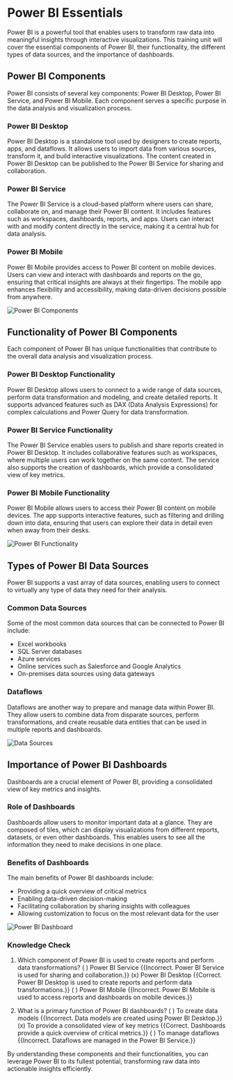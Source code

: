 # Power BI Essentials

Power BI is a powerful tool that enables users to transform raw data into meaningful insights through interactive visualizations. This training unit will cover the essential components of Power BI, their functionality, the different types of data sources, and the importance of dashboards.

## Power BI Components
Power BI consists of several key components: Power BI Desktop, Power BI Service, and Power BI Mobile. Each component serves a specific purpose in the data analysis and visualization process.

### Power BI Desktop
Power BI Desktop is a standalone tool used by designers to create reports, apps, and dataflows. It allows users to import data from various sources, transform it, and build interactive visualizations. The content created in Power BI Desktop can be published to the Power BI Service for sharing and collaboration.

### Power BI Service
The Power BI Service is a cloud-based platform where users can share, collaborate on, and manage their Power BI content. It includes features such as workspaces, dashboards, reports, and apps. Users can interact with and modify content directly in the service, making it a central hub for data analysis.

### Power BI Mobile
Power BI Mobile provides access to Power BI content on mobile devices. Users can view and interact with dashboards and reports on the go, ensuring that critical insights are always at their fingertips. The mobile app enhances flexibility and accessibility, making data-driven decisions possible from anywhere.

![Power BI Components](https://learn.microsoft.com/en-us/power-bi/fundamentals/media/service-basic-concepts/power-bi-cloud.png)

## Functionality of Power BI Components
Each component of Power BI has unique functionalities that contribute to the overall data analysis and visualization process.

### Power BI Desktop Functionality
Power BI Desktop allows users to connect to a wide range of data sources, perform data transformation and modeling, and create detailed reports. It supports advanced features such as DAX (Data Analysis Expressions) for complex calculations and Power Query for data transformation.

### Power BI Service Functionality
The Power BI Service enables users to publish and share reports created in Power BI Desktop. It includes collaborative features such as workspaces, where multiple users can work together on the same content. The service also supports the creation of dashboards, which provide a consolidated view of key metrics.

### Power BI Mobile Functionality
Power BI Mobile allows users to access their Power BI content on mobile devices. The app supports interactive features, such as filtering and drilling down into data, ensuring that users can explore their data in detail even when away from their desks.

![Power BI Functionality](https://learn.microsoft.com/en-us/power-bi/consumer/end-user-basic-concepts/media/power-bi-workspace-cloud.png)

## Types of Power BI Data Sources
Power BI supports a vast array of data sources, enabling users to connect to virtually any type of data they need for their analysis.

### Common Data Sources
Some of the most common data sources that can be connected to Power BI include:
- Excel workbooks
- SQL Server databases
- Azure services
- Online services such as Salesforce and Google Analytics
- On-premises data sources using data gateways

### Dataflows
Dataflows are another way to prepare and manage data within Power BI. They allow users to combine data from disparate sources, perform transformations, and create reusable data entities that can be used in multiple reports and dashboards.

![Data Sources](https://learn.microsoft.com/en-us/power-bi/guidance/media/powerbi-implementation-planning-usage-scenario-advanced-data-preparation/usage-scenario-advanced-data-preparation-inline.svg)

## Importance of Power BI Dashboards
Dashboards are a crucial element of Power BI, providing a consolidated view of key metrics and insights.

### Role of Dashboards
Dashboards allow users to monitor important data at a glance. They are composed of tiles, which can display visualizations from different reports, datasets, or even other dashboards. This enables users to see all the information they need to make decisions in one place.

### Benefits of Dashboards
The main benefits of Power BI dashboards include:
- Providing a quick overview of critical metrics
- Enabling data-driven decision-making
- Facilitating collaboration by sharing insights with colleagues
- Allowing customization to focus on the most relevant data for the user

![Power BI Dashboard](https://learn.microsoft.com/en-us/power-bi/fundamentals/media/service-basic-concepts/power-bi-dashboard-sample.png)

### Knowledge Check
1. Which component of Power BI is used to create reports and perform data transformations?
   ( ) Power BI Service {{Incorrect. Power BI Service is used for sharing and collaboration.}}
   (x) Power BI Desktop {{Correct. Power BI Desktop is used to create reports and perform data transformations.}}
   ( ) Power BI Mobile {{Incorrect. Power BI Mobile is used to access reports and dashboards on mobile devices.}}

2. What is a primary function of Power BI dashboards?
   ( ) To create data models {{Incorrect. Data models are created using Power BI Desktop.}}
   (x) To provide a consolidated view of key metrics {{Correct. Dashboards provide a quick overview of critical metrics.}}
   ( ) To manage dataflows {{Incorrect. Dataflows are managed in the Power BI Service.}}

By understanding these components and their functionalities, you can leverage Power BI to its fullest potential, transforming raw data into actionable insights efficiently.
